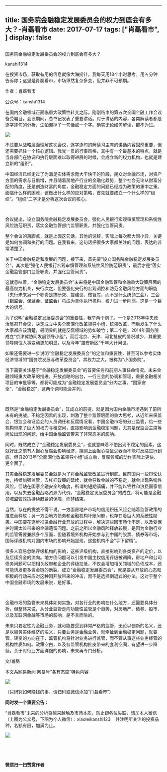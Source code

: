 
---
title:  国务院金融稳定发展委员会的权力到底会有多大？-肖磊看市
date: 2017-07-17
tags: ["肖磊看市", ]
display: false
---


## 



国务院金融稳定发展委员会的权力到底会有多大？




kanshi1314




在投资市场，获取有用的信息就像大海捞针，我每天用18个小时思考，用五分钟告诉你；这里是肖磊看市，市场纵然复杂多变，但并非不可预期。


作者：肖磊看市

公众号：kanshi1314



在国内金融领域正面临重大政策性转变之际，刚刚结束的第五次全国金融工作会议备受瞩目。会议期间，总书记发表了重要讲话。对于讲话的内容，各类解读者都是逐字逐句的分析，生怕漏掉了一句话或一个字。确实无论如何解读，都不为过。



<img data-s="300,640" data-type="jpeg" src="http://mmbiz.qpic.cn/mmbiz_jpg/rIYcHn0KrPSxtE837ML552wDxonRMWDg4rbIhicK1euVJMmCjM5C6oCLNs3HcibH6sDRTzRZkwalnDJHmnccuauQ/0?wx_fmt=jpeg" class="" data-ratio="0.6996527777777778" data-w="1152"/>



不过要从战略层面理解这次会议，逐字逐句的解读习主席的讲话内容固然重要，但还需要抓住一个核心逻辑。我党一贯的行事风格，其中有一个最基本的特点，就是当各部门在协调和执行层面难以取得进展的时候，会成立新的权力机构，也就是建立新的“组织”。



中国经济已经走过了为满足实体需求而大干快干的阶段，民众对金融市场，对资产方面的需求与日俱增，并且随着房地产行业的金融化趋势，整个社会无论从财富分配的角度，还是创造财富的角度，金融稳定方面的问题已经成为政策的重中之重。面临什么样的困难，该做出什么样的应对策略，首先就要成立一个什么样的“组织”。“组织”二字才是分析这次会议的核心。

&nbsp;

会议提出，设立国务院金融稳定发展委员会，强化人民银行宏观审慎管理和系统性风险防范职责，落实金融监管部门监管职责，并强化监管问责。



整个会议的落脚点，就是上面这句话，其他的说辞，实际上每次都大同小异，关键是如何协调和执行的问题。在我看来，这句话把很多大家都关注的问题，表达的非常清楚了。



关于中国金融稳定和发展的问题，接下来，首先要“设立国务院金融稳定发展委员会”，其次是“强化人民银行宏观审慎管理和系统性风险防范职责”，最后才是“落实金融监管部门监管职责，并强化监管问责”。



这就意味着，“金融稳定发展委员会”未来将是中国金融监管和金融重大政策层面的最高权力机关，央行次之，但要强化央行的宏观调控和防范金融风险方面的职能（央行未来另一个职责是搞研究、提建议、做智库，而不是什么统领三会），三会（银监会、保监会、证监会）将成为具体执行机构，权力进一步削弱。这是一个巨大的信号。



为了说明“金融稳定发展委员会”的重要性，我举两个例子。一个是2013年中央政治局召开会议，决定成立中央全面深化改革领导小组，统领改革，而后发生了什么大家都应该清楚，最明显的就是反腐领域的势如破竹；第二个是，2014年国务院成立“京津冀协同发展领导小组”，而后北京、天津、河北扯皮的情况减少，其重要领导岗位人事变动更加明显，以及今年“雄安新区”千年大计问世。



如果还需要进一步说明“金融稳定发展委员会”的定位和重要性，甚至可以参考实体经济领域的“国务院发展与改革委员会”，其权力之大，被称为“小国务院”。



当下需要关注基于“金融稳定发展委员会”的首要任务和前期人事任命情况。未来金融领域重大改革的推进，开放战略的出台，一行三会的协调和管理，重要金融相关项目的审批等等，都将可能成为“金融稳定发展委员会”分内之事。“国家安全”、“金融稳定”，这两个词可能会并列。

&nbsp;

既然是“金融稳定发展委员会”，其成立的前提，就是因为国内金融市场遇到了前所未有的挑战。不稳定因素的出现，刺激了整个监管层面的重大思考，从近年来保监会、银监会和证监会的人员调任和反腐情况看，中国金融市场的分业监管，给一些机构带来了巨大的权力寻租空间，直接影响到金融稳定问题，尤其是保监会主席等岗位出现的问题，给中国金融监管带来了非常恶劣的影响。



同时，既然成立了“金融稳定发展委员会”，也就意味着不怕出现不稳定的因素。这就好比之前有人担心反腐会影响经济，揣测上面担心投鼠忌器而不能将反腐进行到底，但自2013年“全面深化改革领导小组”成立后，反腐领域的动作实际上更快、更全面了。



其实金融稳定发展委员会就是为了将金融监管改革进行到底。目前国内一些舆论认为，持续加强监管，去杠杆政策的延续，就会导致金融的不稳定，就会出现系统性风险，但站在国家金融安全的角度，所谓的短期镇痛，并不能以牺牲和浪费国家信用，以及失去金融战略资源为代价。“金融稳定发展委员会”的成立，将可能是金融领域监管政策持续趋紧的保障，而非结束。



当然，存在的挑战不得不说。一方面房地产市场的信用积压风险会随着监管政策的推进而释放；另一方面地方债务和金融机构坏账问题，也存在着巨大的系统性隐患。中国要在逐步推进金融行业开放的过程中，解决这些因市场化不足，以及受保护时间太长带来的金融遗留问题。之前之所以金融风险释放较慢，是因为金融行业的监管需要兼顾多个层面，但随着境外机构开始参与到中国的股票、债券等市场，国际评级机构对国内市场的影响开始显现，这些机构不会“手下留情”。



很多人容易忽略评级机构的影响，这些评级机构，直接影响到各类资产的定价，以及后续资金的流向。地方债问题可以引发中国主权信用评级被调降，房地产和公司债务问题可以把相关政府和企业的评级拉低，不仅会增加相关领域的负债成本，还可能诱发更多资金链的断裂。成立“金融稳定发展委员会”，就是要从开放的心态和积极的行动来应对这种因开放带来的冲击，而不是选择倒退式的办法。这对于整个中国金融市场的发展来说，是好事。

&nbsp;

金融市场的监管未来具体如何实施，对各行业的影响在什么地方，还需要具体分析，但整体来说，从分业监管走向功能性监管是个趋势，对房地产、债券、股市、以及互联网金融等市场的影响，是不言而喻的。



未来只要定性为金融业务，就可能要受到非常严格的监管，无论以创新的名义，还是以服务实体经济的名义，只要业务是金融业务，就牵扯到金融稳定问题，就要管。转变的方向在于，监管机构将针对业务进行监管，而不管从事这些业务经营的机构性质如何。政策空白，以及各监管机构扯皮带来的套利空间，有望进一步降低。关于对行业方面详细的影响，未来再专门分析。



文/肖磊



本文系网易新闻·网易号“各有态度”特色内容

<img class="" data-ratio="1" data-s="300,640" src="http://mmbiz.qpic.cn/mmbiz_jpg/rIYcHn0KrPSjOtc2kgTPibsxhaoD4Krel3cd9hnIh6dkibBqkMukKKL7yLxCYzuogxEG3qoO5MCBQgbXbldPxcLw/640?wx_fmt=jpeg" data-type="jpeg" data-w="430" style="line-height: 25.6px; box-sizing: border-box !important; word-wrap: break-word !important; visibility: visible !important; width: auto !important;" width="auto"/>

（只研究如何赚钱的事，请扫码或微信添加“肖磊看市”）





**同时发一个重要公告：**



“肖磊看市”未来的分析将越来越触及市场本质，防止跟各位失联，请加本人微信（上图为公众号，下图为个人微信）：xiaoleikanshi123 &nbsp; &nbsp;并注明所关注的投资品种，名额有限，加满为止。



<img class="" data-ratio="1" data-s="300,640" src="http://mmbiz.qpic.cn/mmbiz_jpg/rIYcHn0KrPR6spSxJ9A4rppNcqZlaD3wDVibf9CUsXiauCzWWtTfxsTZIkx4FfWv0lwTI6PPACkpr0bJvb16HWVQ/640?wx_fmt=jpeg" data-type="jpeg" data-w="512" style="box-sizing: border-box !important; word-wrap: break-word !important; visibility: visible !important; width: auto !important;" width="auto"/>





&nbsp;

&nbsp;






**微信扫一扫赞赏作者**















